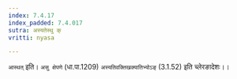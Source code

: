 ```yaml
---
index: 7.4.17
index_padded: 7.4.017
sutra: अस्यतेस्थु क्
vritti: nyasa

---
```

`आस्थत्` इति। `असु क्षेपणे` (धा.पा.1209) `अस्यतिवक्तिखक्यातिभ्योऽङ्` (3.1.52) इति च्लेरङादेशः।।